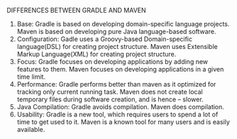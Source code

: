 DIFFERENCES BETWEEN GRADLE AND MAVEN
1. Base: Gradle is based on developing domain-specific language projects. Maven is based on developing pure Java language-based software.
2. Configuration: Gadle uses a Groovy-based Domain-specific language(DSL) for creating project structure. Maven uses Extensible Markup Language(XML) for creating project structure.
3. Focus: Gradle focuses on developing applications by adding new features to them. Maven focuses on developing applications in a given time limit.
4. Performance: Gradle performs better than maven as it optimized for tracking only current running task. Maven does not create local temporary files during software creation, and is hence – slower.
5. Java Compilation: Gradle avoids compilation. Maven does compilation.
6. Usability: Gradle is a new tool, which requires users to spend a lot of time to get used to it. Maven is a known tool for many users and is easily available.
